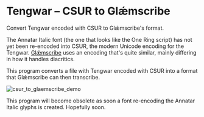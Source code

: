 # Tengwar – CSUR to Glǽmscribe
Convert Tengwar encoded with CSUR to Glǽmscribe's format.

The Annatar Italic font (the one that looks like the One Ring script) has not yet been re-encoded into CSUR, the modern Unicode encoding for the Tengwar. [Glǽmscribe](https://glaemscrafu.jrrvf.com/english/glaemscribe.html) uses an encoding that's quite similar, mainly differing in how it handles diacritics.

This program converts a file with Tengwar encoded with CSUR into a format that Glǽmscribe can then transcribe.

![csur_to_glaemscribe_demo](https://user-images.githubusercontent.com/16606427/183506621-04d35bf0-f545-4b6f-a8db-0f288a1fa947.png)

This program will become obsolete as soon a font re-encoding the Annatar Italic glyphs is created. Hopefully soon.

